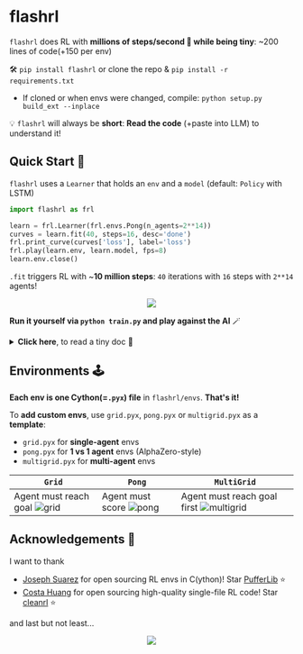 # flashrl
`flashrl` does RL with **millions of steps/second 💨 while being tiny**: ~200 lines of code(+150 per env)

🛠️ `pip install flashrl` or clone the repo & `pip install -r requirements.txt`
  - If cloned or when envs were changed, compile: `python setup.py build_ext --inplace`

💡 `flashrl` will always be **short**: **Read the code** (+paste into LLM) to understand it!
## Quick Start 🚀
`flashrl` uses a `Learner` that holds an `env` and a `model` (default: `Policy` with LSTM)

```python
import flashrl as frl

learn = frl.Learner(frl.envs.Pong(n_agents=2**14))
curves = learn.fit(40, steps=16, desc='done')
frl.print_curve(curves['loss'], label='loss')
frl.play(learn.env, learn.model, fps=8)
learn.env.close()
```
`.fit` triggers RL with ~**10 million steps**: `40` iterations with `16` steps with `2**14` agents!

<p align="center">
  <img src="https://github.com/user-attachments/assets/6cc1277a-e6e6-4162-98fd-5b76505e9644">
</p>

**Run it yourself via `python train.py` and play against the AI** 🪄

<details>
  <summary><b>Click here</b>, to read a tiny doc 📑</summary>

`Learner` takes
- `env`: RL environment
- `model`: A `Policy` model
- `device`: Per default picks `mps` if available, elif `cuda` else `cpu`
- `dtype`: Per default `torch.bfloat16` if device is `cuda` else `torch.float32`
- `compile_no_lstm`: Speedup via `torch.compile` if `model` has no `lstm`
- `**kwargs`: Passed to the `Policy`, e.g. `hidden_size` or `lstm`

`.fit` takes the arguments
- `iters`: Number of iterations
- `steps`: Number of steps in `rollout`
- `desc`: Progress bar description (e.g. `'reward'`)
- `log`: If `True`, `tensorboard` logging is enabled 
  - run `tensorboard --logdir=runs`and visit `http://localhost:6006` in the browser!
- `stop_func`: Function that stops training if it returns `True` e.g.

```python
...
def stop(kl, **kwargs):
  return kl > .1

curves = learn.fit(40, steps=16, stop_func=stop)
...
```
- `lr`, `anneal_lr` & all args of `ppo`: Hyperparameters

Use `train.py` and take a look into `flashrl/utils.py` to understand how
- `print_curve`: Visualizes the loss across the `iters`
- `play`: Plays the environment in the terminal and takes
  - `model`: A `Policy` model
  - `playable`: If `True`, allows you to act (or decide to let the model act)
  - `steps`: Number of steps
  - `fps`: Frames per second
  - `obs`: Argument of the env that should be rendered as observation
  - `dump`: If `True`, no frame refresh -> Frames accumulate in the terminal
  - `idx`: Picks an agent between `0` and `n_agents` (default: `0`)
</details>

## Environments 🕹️
**Each env is one Cython(=`.pyx`) file** in `flashrl/envs`. **That's it!**

To **add custom envs**, use `grid.pyx`, `pong.pyx` or `multigrid.pyx` as a **template**:
- `grid.pyx` for **single-agent** envs
- `pong.pyx` for **1 vs 1 agent** envs (AlphaZero-style)
- `multigrid.pyx` for **multi-agent** envs

| `Grid`                | `Pong`                                                                                                    | `MultiGrid`                                                                                   |
|-----------------------|-----------------------------------------------------------------------------------------------------------|-----------------------------------------------------------------------------------------------|
| Agent must reach goal ![grid](https://github.com/user-attachments/assets/e3f84b2f-e8f8-4fc5-a483-b5711489a7af)| Agent must score ![pong](https://github.com/user-attachments/assets/ed462fe4-0edc-404c-af83-d634f23015fd) | Agent must reach goal first ![multigrid](https://github.com/user-attachments/assets/7fd502f0-447f-4dd1-a8a1-e22044502c90)                                                                  |

## Acknowledgements 🙌
I want to thank
- [Joseph Suarez](https://github.com/jsuarez5341) for open sourcing RL envs in C(ython)! Star [PufferLib](https://github.com/PufferAI/PufferLib) ⭐
- [Costa Huang](https://github.com/vwxyzjn) for open sourcing high-quality single-file RL code! Star [cleanrl](https://github.com/vwxyzjn/cleanrl) ⭐

and last but not least...

<p align="center">
  <img src="https://media1.tenor.com/m/ibYVxrR2hOgAAAAC/well-done.gif">
</p>
